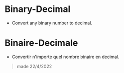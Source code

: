 # Binary-Decimal
* Convert any binary number to decimal.

# Binaire-Decimale
* Convertir n'importe quel nombre binaire en decimal.

> made 22/4/2022
